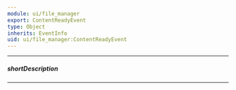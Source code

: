 ```yaml
---
module: ui/file_manager
export: ContentReadyEvent
type: Object
inherits: EventInfo
uid: ui/file_manager:ContentReadyEvent
---
```

---
##### shortDescription
<!-- Description goes here -->

---
<!-- Description goes here -->